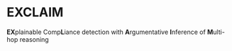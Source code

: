 # EXCLAIM
**EX**plainable Comp**L**iance detection with **A**rgumentative **I**nference of **M**ulti-hop reasoning
